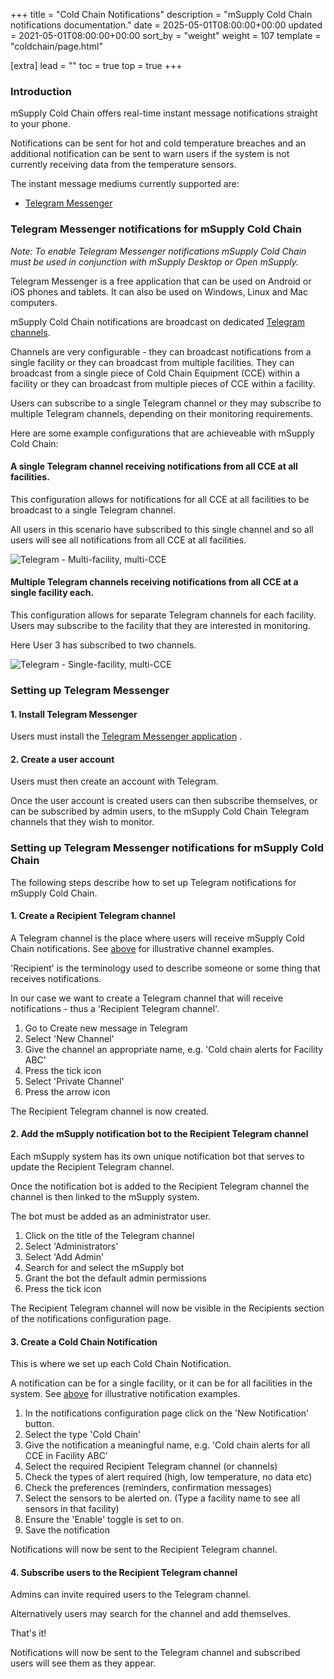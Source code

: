 +++
title = "Cold Chain Notifications"
description = "mSupply Cold Chain notifications documentation."
date = 2025-05-01T08:00:00+00:00
updated = 2021-05-01T08:00:00+00:00
sort_by = "weight"
weight = 107
template = "coldchain/page.html"

[extra]
lead = ""
toc = true
top = true
+++

### Introduction
mSupply Cold Chain offers real-time instant message notifications straight to your phone. 

Notifications can be sent for hot and cold temperature breaches and an additional notification can be sent to warn users if the system is not currently receiving data from the temperature sensors. 

The instant message mediums currently supported are: 

- <a href="https://telegram.org/">Telegram Messenger</a>

### Telegram Messenger notifications for mSupply Cold Chain 

*Note: To enable Telegram Messenger notifications mSupply Cold Chain must be used in conjunction with mSupply Desktop or Open mSupply.* 

Telegram Messenger is a free application that can be used on Android or iOS phones and tablets. 
It can also be used on Windows, Linux and Mac computers. 

mSupply Cold Chain notifications are broadcast on dedicated <a href="https://telegram.org/faq_channels
">Telegram channels</a>. 

Channels are very configurable - they can broadcast notifications from a single facility or they can broadcast from multiple facilities. They can broadcast from a single piece of Cold Chain Equipment (CCE) within a facility or they can broadcast from multiple pieces of CCE within a facility. 

Users can subscribe to a single Telegram channel or they may subscribe to multiple Telegram channels, depending on their monitoring requirements. 

Here are some example configurations that are achieveable with mSupply Cold Chain: 

#### A single Telegram channel receiving notifications from all CCE at all facilities. 

This configuration allows for notifications for all CCE at all facilities to be broadcast to a single Telegram channel. 

All users in this scenario have subscribed to this single channel and so all users will see all notifications from all CCE at all facilities. 

![Telegram - Multi-facility, multi-CCE](/coldchain/images/multi-facility-telegram.png)

#### Multiple Telegram channels receiving notifications from all CCE at a single facility each. 

This configuration allows for separate Telegram channels for each facility. Users may subscribe to the facility that they are interested in monitoring. 

Here User 3 has subscribed to two channels. 

![Telegram - Single-facility, multi-CCE](/coldchain/images/single-facility-telegram.png)

### Setting up Telegram Messenger

#### 1. Install Telegram Messenger 
Users must install the <a href="https://telegram.org/">Telegram Messenger application</a> .

#### 2. Create a user account
Users must then create an account with Telegram. 

Once the user account is created users can then subscribe themselves, or can be subscribed by admin users, to the mSupply Cold Chain Telegram channels that they wish to monitor.

### Setting up Telegram Messenger notifications for mSupply Cold Chain 

The following steps describe how to set up Telegram notifications for mSupply Cold Chain.

#### 1. Create a Recipient Telegram channel
A Telegram channel is the place where users will receive mSupply Cold Chain notifications. See <a href="https://docs.msupply.foundation/coldchain/cold-chain-notifications/#a-single-telegram-channel-receiving-notifications-from-all-cce-at-all-facilities
">above</a> for illustrative channel examples. 

'Recipient' is the terminology used to describe someone or some thing that receives notifications. 

In our case we want to create a Telegram channel that will receive notifications - thus a 'Recipient Telegram channel'. 

1. Go to Create new message in Telegram
2. Select 'New Channel'
3. Give the channel an appropriate name, e.g. 'Cold chain alerts for Facility ABC'
4. Press the tick icon
5. Select 'Private Channel'
6. Press the arrow icon

The Recipient Telegram channel is now created.

#### 2. Add the mSupply notification bot to the Recipient Telegram channel

Each mSupply system has its own unique notification bot that serves to update the Recipient Telegram channel. 

Once the notification bot is added to the Recipient Telegram channel the channel is then linked to the mSupply system. 

The bot must be added as an administrator user. 

1. Click on the title of the Telegram channel
2. Select 'Administrators'
3. Select 'Add Admin'
4. Search for and select the mSupply bot
5. Grant the bot the default admin permissions
6. Press the tick icon

The Recipient Telegram channel will now be visible in the Recipients section of the notifications configuration page. 

#### 3. Create a Cold Chain Notification

This is where we set up each Cold Chain Notification. 

A notification can be for a single facility, or it can be for all facilities in the system. See <a href="https://docs.msupply.foundation/coldchain/cold-chain-notifications/#a-single-telegram-channel-receiving-notifications-from-all-cce-at-all-facilities
">above</a> for illustrative notification examples. 

1. In the notifications configuration page click on the 'New Notification' button. 
2. Select the type 'Cold Chain'
3. Give the notification a meaningful name, e.g. 'Cold chain alerts for all CCE in Facility ABC'
4. Select the required Recipient Telegram channel (or channels)
5. Check the types of alert required (high, low temperature, no data etc)
6. Check the preferences (reminders, confirmation messages)
7. Select the sensors to be alerted on. (Type a facility name to see all sensors in that facility)
8. Ensure the 'Enable' toggle is set to on. 
9. Save the notification

Notifications will now be sent to the Recipient Telegram channel. 

#### 4. Subscribe users to the Recipient Telegram channel

Admins can invite required users to the Telegram channel. 

Alternatively users may search for the channel and add themselves. 

That's it! 

Notifications will now be sent to the Telegram channel and subscribed users will see them as they appear. 

